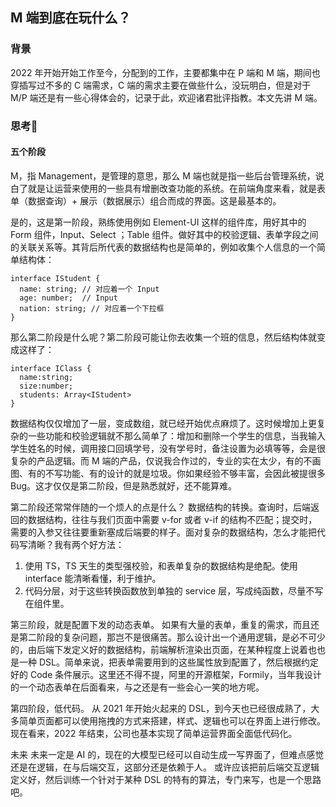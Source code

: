 ## M 端到底在玩什么？

### 背景
2022 年开始开始工作至今，分配到的工作，主要都集中在 P 端和 M 端，期间也穿插写过不多的 C 端需求，C 端的需求主要在做些什么，没玩明白，但是对于 M/P 端还是有一些心得体会的，记录于此，欢迎诸君批评指教。本文先讲 M 端。


### 思考🤔
#### 五个阶段
M，指 Management，是管理的意思，那么 M 端也就是指一些后台管理系统，说白了就是让运营来使用的一些具有增删改查功能的系统。在前端角度来看，就是表单（数据查询）+ 展示（数据展示）组合而成的界面。这是最基本的。

是的，这是第一阶段，熟练使用例如 Element-UI 这样的组件库，用好其中的 Form 组件，Input、Select ；Table 组件。做好其中的校验逻辑、表单字段之间的关联关系等。其背后所代表的数据结构也是简单的，例如收集个人信息的一个简单结构体：
```
interface IStudent {
  name: string; // 对应着一个 Input
  age: number;  // Input
  nation: string; // 对应着一个下拉框
}
```

那么第二阶段是什么呢？第二阶段可能让你去收集一个班的信息，然后结构体就变成这样了：

```
interface IClass {
  name:string;
  size:number;
  students: Array<IStudent>
}
```
数据结构仅仅增加了一层，变成数组，就已经开始优点麻烦了。这时候增加上更复杂的一些功能和校验逻辑就不那么简单了：增加和删除一个学生的信息，当我输入学生姓名的时候，调用接口回填学号，没有学号时，备注设置为必填等等，会是很复杂的产品逻辑。而 M 端的产品，仅说我合作过的，专业的实在太少，有的不画图、有的不写功能、有的设计的就是垃圾。你如果经验不够丰富，会因此被提很多 Bug。这才仅仅是第二阶段，但是熟悉就好，还不能算难。

第二阶段还常常伴随的一个烦人的点是什么？ 数据结构的转换。查询时，后端返回的数据结构，往往与我们页面中需要 v-for 或者 v-if 的结构不匹配；提交时，需要的入参又往往要重新塞成后端要的样子。面对复杂的数据结构，怎么才能把代码写清晰？我有两个好方法：
1. 使用 TS，TS 天生的类型强校验，和表单复杂的数据结构是绝配。使用 interface 能清晰看懂，利于维护。
2. 代码分层，对于这些转换函数放到单独的 service 层，写成纯函数，尽量不写在组件里。

第三阶段，就是配置下发的动态表单。
如果有大量的表单，重复的需求，而且还是第二阶段的复杂问题，那岂不是很痛苦。那么设计出一个通用逻辑，是必不可少的，由后端下发定义好的数据结构，前端解析渲染出页面，在某种程度上说着也也是一种 DSL。简单来说，把表单需要用到的这些属性放到配置了，然后根据约定好的 Code 条件展示。这里还不得不提，阿里的开源框架，Formily，当年我设计的一个动态表单在后面看来，与之还是有一些会心一笑的地方呢。

第四阶段，低代码。
从 2021 年开始火起来的 DSL，到今天也已经很成熟了，大多简单页面都可以使用拖拽的方式来搭建，样式、逻辑也可以在界面上进行修改。现在看来，2022 年结束，公司也基本实现了简单运营界面全面低代码化。

未来
未来一定是 AI 的，现在的大模型已经可以自动生成一写界面了，但难点感觉还是在逻辑，在与后端交互，这部分还是依赖于人。 或许应该把前后端交互逻辑定义好，然后训练一个针对于某种 DSL 的特有的算法，专门来写，也是一个思路吧。




